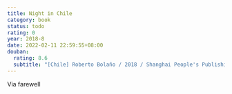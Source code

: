 ```yaml
---
title: Night in Chile
category: book
status: todo
rating: 0
year: 2018-8
date: 2022-02-11 22:59:55+08:00
douban:
  rating: 8.6
  subtitle: "[Chile] Roberto Bolaño / 2018 / Shanghai People's Publishing House"
---
```


Via farewell
